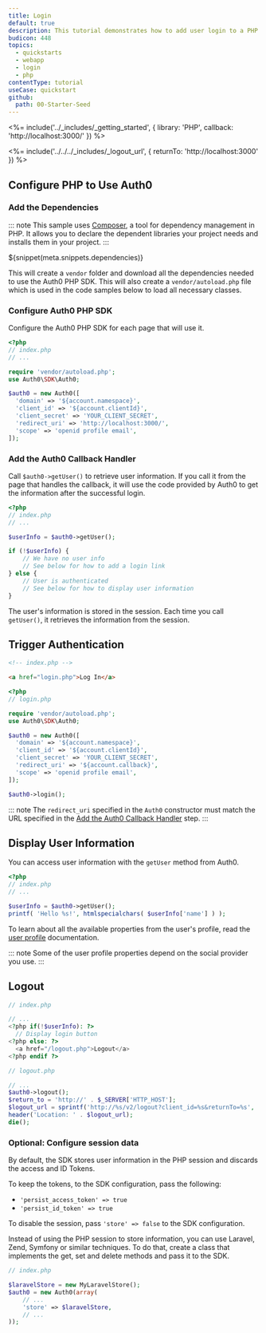 ```yaml
---
title: Login
default: true
description: This tutorial demonstrates how to add user login to a PHP application.
budicon: 448
topics:
  - quickstarts
  - webapp
  - login
  - php
contentType: tutorial
useCase: quickstart
github:
  path: 00-Starter-Seed
---
```

<%= include('../_includes/_getting_started', { library: 'PHP', callback: 'http://localhost:3000/' }) %>

<%= include('../../../_includes/_logout_url', { returnTo: 'http://localhost:3000' }) %>

## Configure PHP to Use Auth0

### Add the Dependencies

::: note
This sample uses [Composer](https://getcomposer.org/doc/00-intro.md), a tool for dependency management in PHP. It allows you to declare the dependent libraries your project needs and installs them in your project.
:::

${snippet(meta.snippets.dependencies)}

This will create a `vendor` folder and download all the dependencies needed to use the Auth0 PHP SDK. This will also create a `vendor/autoload.php` file which is used in the code samples below to load all necessary classes.

### Configure Auth0 PHP SDK

Configure the Auth0 PHP SDK for each page that will use it.

```php
<?php
// index.php
// ...

require 'vendor/autoload.php';
use Auth0\SDK\Auth0;

$auth0 = new Auth0([
  'domain' => '${account.namespace}',
  'client_id' => '${account.clientId}',
  'client_secret' => 'YOUR_CLIENT_SECRET',
  'redirect_uri' => 'http://localhost:3000/',
  'scope' => 'openid profile email',
]);
```

### Add the Auth0 Callback Handler

Call `$auth0->getUser()` to retrieve user information. If you call it from the page that handles the callback, it will use the code provided by Auth0 to get the information after the successful login.

```php
<?php
// index.php
// ...

$userInfo = $auth0->getUser();

if (!$userInfo) {
    // We have no user info
    // See below for how to add a login link
} else {
    // User is authenticated
    // See below for how to display user information
}
```

The user's information is stored in the session. Each time you call `getUser()`, it retrieves the information from the session.

## Trigger Authentication

```html
<!-- index.php -->

<a href="login.php">Log In</a>
```

```php
<?php
// login.php

require 'vendor/autoload.php';
use Auth0\SDK\Auth0;

$auth0 = new Auth0([
  'domain' => '${account.namespace}',
  'client_id' => '${account.clientId}',
  'client_secret' => 'YOUR_CLIENT_SECRET',
  'redirect_uri' => '${account.callback}',
  'scope' => 'openid profile email',
]);

$auth0->login();
```

::: note
The `redirect_uri` specified in the `Auth0` constructor must match the URL specified in the [Add the Auth0 Callback Handler](#add-the-auth0-callback-handler) step.
:::

## Display User Information

You can access user information with the `getUser` method from Auth0.

```php
<?php
// index.php
// ...

$userInfo = $auth0->getUser();
printf( 'Hello %s!', htmlspecialchars( $userInfo['name'] ) );
```

To learn about all the available properties from the user's profile, read the [user profile](/users/concepts/overview-user-profile) documentation.

::: note
Some of the user profile properties depend on the social provider you use.
:::

## Logout

```php
// index.php

// ...
<?php if(!$userInfo): ?>
  // Display login button
<?php else: ?>
  <a href="/logout.php">Logout</a>
<?php endif ?>
```

```php
// logout.php

// ...
$auth0->logout();
$return_to = 'http://' . $_SERVER['HTTP_HOST'];
$logout_url = sprintf('http://%s/v2/logout?client_id=%s&returnTo=%s', '${account.namespace}', '${account.clientId}', $return_to);
header('Location: ' . $logout_url);
die();
```

### Optional: Configure session data

By default, the SDK stores user information in the PHP session and discards the access and ID Tokens.

To keep the tokens, to the SDK configuration, pass the following:
* `'persist_access_token' => true`
* `'persist_id_token' => true`

To disable the session, pass `'store' => false` to the SDK configuration.

Instead of using the PHP session to store information, you can use Laravel, Zend, Symfony or similar techniques. To do that, create a class that implements the get, set and delete methods and pass it to the SDK.

```php
// index.php

$laravelStore = new MyLaravelStore();
$auth0 = new Auth0(array(
    // ...
    'store' => $laravelStore,
    // ...
));
```
